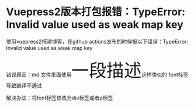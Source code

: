 # Vuepress2版本打包报错：TypeError: Invalid value used as weak map key

使用vuepress2搭建博客，在github actions发布的时候报以下错误：TypeError: Invalid value used as weak map key

错误原因：md 文件里面使用<font size="25">一段描述</font>这样类似的 font标签导致编译不通过

解决办法：将font标签修改为div标签或者p标签


